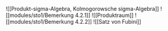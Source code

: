 ![[Produkt-sigma-Algebra,  Kolmogorowsche sigma-Algebra]]
![[modules/sto1/Bemerkung 4.2.1]]
![[Produktraum]]
![[modules/sto1/Bemerkung 4.2.2]]
![[Satz von Fubini]]